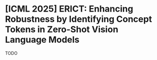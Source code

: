 # [ICML 2025] ERICT: Enhancing Robustness by Identifying Concept Tokens in Zero-Shot Vision Language Models



TODO

